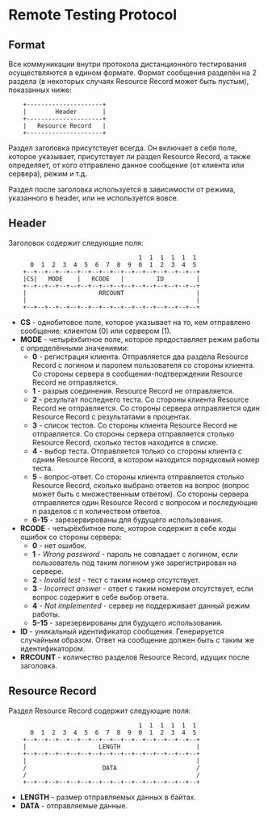 # Remote Testing Protocol

## Format

Все коммуникации внутри протокола дистанционного тестирования осуществляются в едином формате. Формат сообщения разделён на 2 раздела (в некоторых случаях Resource Record может быть пустым), показанных ниже:

```
    +---------------------+
    |        Header       |
    +---------------------+
    |   Resource Record   |
    +---------------------+
```

Раздел заголовка присутствует всегда. Он включает в себя поле, которое указывает, присутствует ли раздел Resource Record, а также определяет, от кого отправлено данное сообщение (от клиента или сервера), режим и т.д.

Раздел после заголовка используется в зависимости от режима, указанного в header, или не используется вовсе.

## Header

Заголовок содержит следующие поля:

```
                                    1  1  1  1  1  1
      0  1  2  3  4  5  6  7  8  9  0  1  2  3  4  5
    +--+--+--+--+--+--+--+--+--+--+--+--+--+--+--+--+
    |CS|   MODE    |   RCODE   |         ID         |
    +--+--+--+--+--+--+--+--+--+--+--+--+--+--+--+--+
    |                    RRCOUNT                    |
    |                                               |
    +--+--+--+--+--+--+--+--+--+--+--+--+--+--+--+--+
```

- **CS** - однобитовое поле, которое указывает на то, кем отправлено сообщение: клиентом (0) или сервером (1).
- **MODE** - четырёхбитное поле, которое предоставляет режим работы с определёнными значениями:
  - **0** - регистрация клиента. Отправляется два раздела Resource Record с логином и паролем пользователя со стороны клиента. Со стороны сервера в сообщении-подтверждении Resource Record не отправляется.
  - **1** - разрыв соединения. Resource Record не отправляется.
  - **2** - результат последнего теста. Со стороны клиента Resource Record не отправляется. Со стороны сервера отправляется один Resource Record с результатами в процентах.
  - **3** - список тестов. Со стороны клиента Resource Record не отправляется. Со стороны сервера отправляется столько Resource Record, сколько тестов находится в списке.
  - **4** - выбор теста. Отправляется только со стороны клиента с одним Resource Record, в котором находится порядковый номер теста.
  - **5** - вопрос-ответ. Со стороны клиента отправляется столько Resource Record, сколько выбрано ответов на вопрос (вопрос может быть с множественным ответом). Со стороны сервера отправляется один Resource Record с вопросом и последующие n разделов с n количеством ответов.
  - **6-15** - зарезервированы для будущего использования.
- **RCODE** - четырёхбитное поле, которое содержит в себе коды ошибок со стороны сервера:
  - **0** - нет ошибок.
  - **1** - *Wrong password* - пароль не совпадает с логином, если пользователь под таким логином уже зарегистрирован на сервере.
  - **2** - *Invalid test* - тест с таким номер отсутствует.
  - **3** - *Incorrect answer* - ответ с таким номером отсутствует, если вопрос содержит в себе выбор ответа.
  - **4** - *Not implemented* - сервер не поддерживает данный режим работы.
  - **5-15** - зарезервированы для будущего использования.
- **ID** - уникальный идентификатор сообщения. Генерируется случайным образом. Ответ на сообщение должен быть с таким же идентификатором.
- **RRCOUNT** - количество разделов Resource Record, идущих после заголовка.

## Resource Record

Раздел Resource Record содержит следующие поля:

```
                                    1  1  1  1  1  1
      0  1  2  3  4  5  6  7  8  9  0  1  2  3  4  5
    +--+--+--+--+--+--+--+--+--+--+--+--+--+--+--+--+
    |                    LENGTH                     |
    +--+--+--+--+--+--+--+--+--+--+--+--+--+--+--+--+
    |                                               |
    /                     DATA                      /
    /                                               /
    +--+--+--+--+--+--+--+--+--+--+--+--+--+--+--+--+
```

- **LENGTH** - размер отправляемых данных в байтах.
- **DATA** - отправляемые данные.